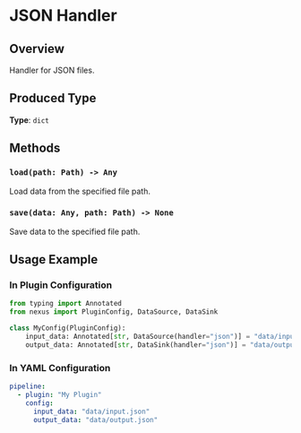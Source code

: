 # JSON Handler

## Overview

Handler for JSON files.

## Produced Type

**Type**: `dict`

## Methods

### `load(path: Path) -> Any`
Load data from the specified file path.

### `save(data: Any, path: Path) -> None`
Save data to the specified file path.

## Usage Example

### In Plugin Configuration
```python
from typing import Annotated
from nexus import PluginConfig, DataSource, DataSink

class MyConfig(PluginConfig):
    input_data: Annotated[str, DataSource(handler="json")] = "data/input.json"
    output_data: Annotated[str, DataSink(handler="json")] = "data/output.json"
```

### In YAML Configuration
```yaml
pipeline:
  - plugin: "My Plugin"
    config:
      input_data: "data/input.json"
      output_data: "data/output.json"
```
